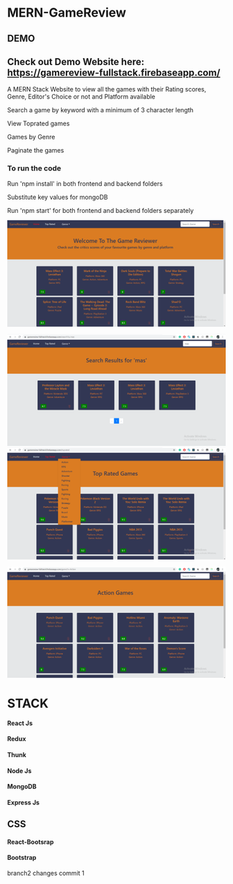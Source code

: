# MERN-GameReview

## DEMO

   ## Check out Demo Website here: https://gamereview-fullstack.firebaseapp.com/
A MERN Stack Website to view all the games with their Rating scores, Genre, Editor's Choice or not and Platform available

Search a game by keyword with a minimum of 3 character length

View Toprated games

Games by Genre

Paginate the games


### To run the code

Run 'npm install' in both frontend and backend folders

Substitute key values for mongoDB

Run 'npm start' for both frontend and backend folders separately



   ![HomePage](images/Home-1.png?raw=true "Home")
   
   ![SearchPage](images/Search-1.png?raw=true "Search")
   ![Genre](images/Genre.png?raw=true "Genre")

   ![Genre](images/Genre-2.png?raw=true "Genre")
    

# STACK

   #### React Js
   #### Redux
   #### Thunk
   #### Node Js
   #### MongoDB
   #### Express Js
   
## CSS
   #### React-Bootsrap
   #### Bootstrap

branch2 changes commit 1
